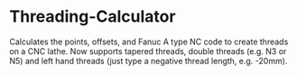 # Threading-Calculator
Calculates the points, offsets, and Fanuc A type NC code to create threads on a CNC lathe. Now supports tapered threads, double threads (e.g. N3 or N5) and left hand threads (just type a negative thread length, e.g. -20mm).
